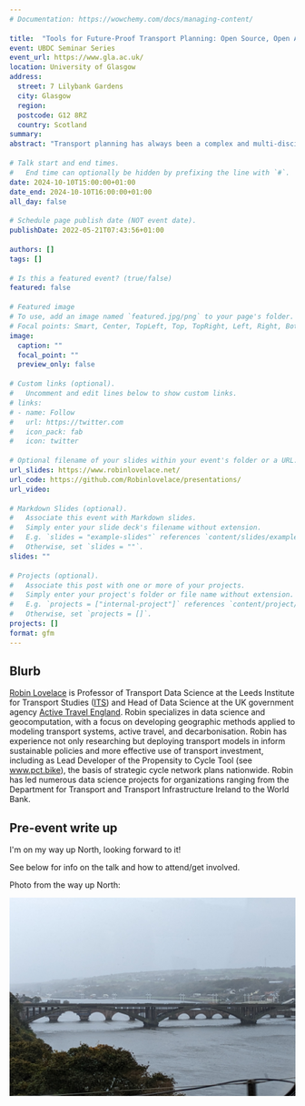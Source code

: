 ```yaml
---
# Documentation: https://wowchemy.com/docs/managing-content/

title:  "Tools for Future-Proof Transport Planning: Open Source, Open Access, Reproducible and Collaborative"
event: UBDC Seminar Series
event_url: https://www.gla.ac.uk/
location: University of Glasgow
address:
  street: 7 Lilybank Gardens
  city: Glasgow
  region: 
  postcode: G12 8RZ
  country: Scotland
summary:
abstract: "Transport planning has always been a complex and multi-disciplinary enterprise requiring wide-ranging skills and methods. Proliferating data sources, tools and policy demands --- including fast and fair decarbonisation and the need to make active travel the natural choice for everyday trips in cities worldwide --- has increased the demands on transport planners and researchers in the field. With burgeoning pressures and options, how to decide what to do? This talk will make the case that reproducible research and open tools are essential ingredients for effective transport planning in the 21st century. It will map out the landscape of open tools for transport planning, distinguish between open source and open access models, and demonstrate how reproducibility is the key not just for research but also for future-proof, socially sustainable and high impact transport planning practice. I will draw on my experience developing, deploying and collaborating on tools such as the Propensity to Cycle Tool for England and Wales (publicly available at [www.pct.bike](https://www.pct.bike/)), the Network Planning Tool for Scotland (publicly available at [www.npt.scot](https://www.npt.scot/)) and the Biclar tool for Portugal (publicly available at [biclar.tmlmobilidade.pt](https://biclar.tmlmobilidade.pt/). Each is used to inform strategic transport planning decisions, raising questions around the use of new technologies and collaborations with practitioner and advocacy communities to maximise the long term positive impacts of transport research. The talk will not answer all of these questions but it will surely generate debate and hopefully provide insight into how the field could develop as the data revolution accelerates."

# Talk start and end times.
#   End time can optionally be hidden by prefixing the line with `#`.
date: 2024-10-10T15:00:00+01:00
date_end: 2024-10-10T16:00:00+01:00
all_day: false

# Schedule page publish date (NOT event date).
publishDate: 2022-05-21T07:43:56+01:00

authors: []
tags: []

# Is this a featured event? (true/false)
featured: false

# Featured image
# To use, add an image named `featured.jpg/png` to your page's folder. 
# Focal points: Smart, Center, TopLeft, Top, TopRight, Left, Right, BottomLeft, Bottom, BottomRight.
image:
  caption: ""
  focal_point: ""
  preview_only: false

# Custom links (optional).
#   Uncomment and edit lines below to show custom links.
# links:
# - name: Follow
#   url: https://twitter.com
#   icon_pack: fab
#   icon: twitter

# Optional filename of your slides within your event's folder or a URL.
url_slides: https://www.robinlovelace.net/
url_code: https://github.com/Robinlovelace/presentations/
url_video:

# Markdown Slides (optional).
#   Associate this event with Markdown slides.
#   Simply enter your slide deck's filename without extension.
#   E.g. `slides = "example-slides"` references `content/slides/example-slides.md`.
#   Otherwise, set `slides = ""`.
slides: ""

# Projects (optional).
#   Associate this post with one or more of your projects.
#   Simply enter your project's folder or file name without extension.
#   E.g. `projects = ["internal-project"]` references `content/project/deep-learning/index.md`.
#   Otherwise, set `projects = []`.
projects: []
format: gfm
---
```


## Blurb

[Robin Lovelace](https://www.robinlovelace.net) is Professor of Transport Data Science at the Leeds Institute for Transport Studies ([ITS](https://environment.leeds.ac.uk/transport/staff/953/dr-robin-lovelace)) and Head of Data Science at the UK government agency [Active Travel England](https://activetravelengland.gov.uk/).
Robin specializes in data science and geocomputation, with a focus on developing geographic methods applied to modeling transport systems, active travel, and decarbonisation.
Robin has experience not only researching but deploying transport models in inform sustainable policies and more effective use of transport investment, including as Lead Developer of the Propensity to Cycle Tool (see www.pct.bike), the basis of strategic cycle network plans nationwide.
Robin has led numerous data science projects for organizations ranging from the Department for Transport and Transport Infrastructure Ireland to the World Bank.

## Pre-event write up

I'm on my way up North, looking forward to it!

See below for info on the talk and how to attend/get involved.

Photo from the way up North:

![](images/paste-1.png)
